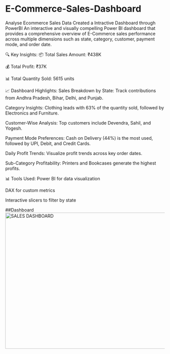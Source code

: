 # E-Commerce-Sales-Dashboard
Analyse Ecommerce Sales Data Created a Intractive Dashboard through PowerBI
An interactive and visually compelling Power BI dashboard that provides a comprehensive overview of E-Commerce sales performance across multiple dimensions such as state, category, customer, payment mode, and order date.

🔍 Key Insights:
📦 Total Sales Amount: ₹438K

💰 Total Profit: ₹37K

📊 Total Quantity Sold: 5615 units

📈 Dashboard Highlights:
Sales Breakdown by State: Track contributions from Andhra Pradesh, Bihar, Delhi, and Punjab.

Category Insights: Clothing leads with 63% of the quantity sold, followed by Electronics and Furniture.

Customer-Wise Analysis: Top customers include Devendra, Sahil, and Yogesh.

Payment Mode Preferences: Cash on Delivery (44%) is the most used, followed by UPI, Debit, and Credit Cards.

Daily Profit Trends: Visualize profit trends across key order dates.

Sub-Category Profitability: Printers and Bookcases generate the highest profits.

📊 Tools Used:
Power BI for data visualization

DAX for custom metrics

Interactive slicers to filter by state

##Dashboard
<img width="761" height="430" alt="SALES DASHBOARD" src="https://github.com/user-attachments/assets/073e366a-107c-4f72-bdec-04b10b50167c" />
